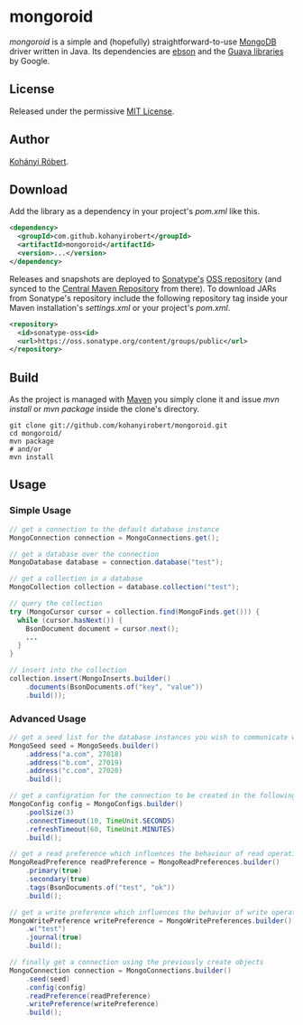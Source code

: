 # mongoroid
*mongoroid* is a simple and (hopefully) straightforward-to-use [MongoDB][]
driver written in Java. Its dependencies are [ebson][] and the
[Guava libraries][] by Google.

## License
Released under the permissive [MIT License][].

## Author
[Kohányi Róbert][].

## Download
Add the library as a dependency in your project's *pom.xml* like this.

```xml
<dependency>
  <groupId>com.github.kohanyirobert</groupId>
  <artifactId>mongoroid</artifactId>
  <version>...</version>
</dependency>
```

Releases and snapshots are deployed to [Sonatype's][] [OSS repository][] (and
synced to the [Central Maven Repository][] from there). To download JARs from
Sonatype's repository include the following repository tag inside your Maven
installation's *settings.xml* or your project's *pom.xml*.

```xml
<repository>
  <id>sonatype-oss<id>
  <url>https://oss.sonatype.org/content/groups/public</url>
</repository>
```

## Build
As the project is managed with [Maven][] you simply clone it and issue *mvn
install* or *mvn package* inside the clone's directory.

```
git clone git://github.com/kohanyirobert/mongoroid.git
cd mongoroid/
mvn package
# and/or
mvn install
```

## Usage
### Simple Usage
```java
// get a connection to the default database instance
MongoConnection connection = MongoConnections.get();

// get a database over the connection
MongoDatabase database = connection.database("test");

// get a collection in a database
MongoCollection collection = database.collection("test");

// query the collection
try (MongoCursor cursor = collection.find(MongoFinds.get())) {
  while (cursor.hasNext()) {
    BsonDocument document = cursor.next();
    ...
  }
}

// insert into the collection
collection.insert(MongoInserts.builder()
    .documents(BsonDocuments.of("key", "value"))
    .build());
```
### Advanced Usage
```java
// get a seed list for the database instances you wish to communicate with
MongoSeed seed = MongoSeeds.builder()
    .address("a.com", 27018)
    .address("b.com", 27019)
    .address("c.com", 27020)
    .build();

// get a configration for the connection to be created in the following steps
MongoConfig config = MongoConfigs.builder()
    .poolSize(3)
    .connectTimeout(10, TimeUnit.SECONDS)
    .refreshTimeout(60, TimeUnit.MINUTES)
    .build();

// get a read preference which influences the behaviour of read operations
MongoReadPreference readPreference = MongoReadPreferences.builder()
    .primary(true)
    .secondary(true)
    .tags(BsonDocuments.of("test", "ok"))
    .build();

// get a write preference which influences the behavior of write operations
MongoWritePreference writePreference = MongoWritePreferences.builder()
    .w("test")
    .journal(true)
    .build();

// finally get a connection using the previously create objects
MongoConnection connection = MongoConnections.builder()
    .seed(seed)
    .config(config)
    .readPreference(readPreference)
    .writePreference(writePreference)
    .build();
```

[MongoDB]: http://www.mongodb.org
[ebson]: https://github.com/kohanyirobert/ebson
[Guava libraries]: http://code.google.com/p/guava-libraries
[Kohányi Róbert]: http://kohanyirobert.github.com
[MIT License]: https://raw.github.com/kohanyirobert/ebson/master/LICENSE.txt
[Sonatype's]: http://sonatype.com
[OSS repository]: https://oss.sonatype.org
[Central Maven Repository]: http://search.maven.org
[Maven]: http://maven.apache.org

